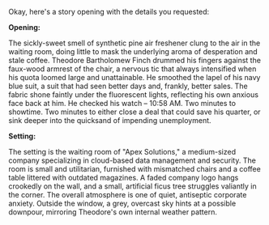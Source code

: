 Okay, here's a story opening with the details you requested:

**Opening:**

The sickly-sweet smell of synthetic pine air freshener clung to the air in the waiting room, doing little to mask the underlying aroma of desperation and stale coffee. Theodore Bartholomew Finch drummed his fingers against the faux-wood armrest of the chair, a nervous tic that always intensified when his quota loomed large and unattainable. He smoothed the lapel of his navy blue suit, a suit that had seen better days and, frankly, better sales. The fabric shone faintly under the fluorescent lights, reflecting his own anxious face back at him. He checked his watch – 10:58 AM. Two minutes to showtime. Two minutes to either close a deal that could save his quarter, or sink deeper into the quicksand of impending unemployment.

**Setting:**

The setting is the waiting room of "Apex Solutions," a medium-sized company specializing in cloud-based data management and security. The room is small and utilitarian, furnished with mismatched chairs and a coffee table littered with outdated magazines. A faded company logo hangs crookedly on the wall, and a small, artificial ficus tree struggles valiantly in the corner. The overall atmosphere is one of quiet, antiseptic corporate anxiety. Outside the window, a grey, overcast sky hints at a possible downpour, mirroring Theodore's own internal weather pattern.
